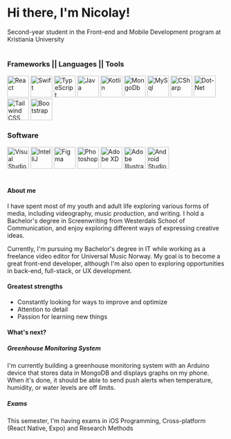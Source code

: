<h1>Hi there, I'm Nicolay!</h1>

<p>Second-year student in the Front-end and Mobile Development program at Kristiania University</p>

#

<h3>Frameworks || Languages || Tools</h3>

<div>
          
<img alt="React" width="50px" src="https://cdn.jsdelivr.net/gh/devicons/devicon/icons/react/react-original.svg" />

<img alt="Swift" width="50px" src="https://cdn.jsdelivr.net/gh/devicons/devicon/icons/swift/swift-original.svg" />

<img alt="TypeScript" width="50px" src="https://cdn.jsdelivr.net/gh/devicons/devicon/icons/typescript/typescript-original.svg" />

<img alt="Java" width="50px" src="https://cdn.jsdelivr.net/gh/devicons/devicon/icons/java/java-original-wordmark.svg" />

<img alt="Kotlin" width="50px" src="https://cdn.jsdelivr.net/gh/devicons/devicon/icons/kotlin/kotlin-original.svg" />

<img alt="MongoDb" width="50px" src="https://cdn.jsdelivr.net/gh/devicons/devicon/icons/mongodb/mongodb-original-wordmark.svg" />
    
<img alt="MySql" width="50px" src="https://cdn.jsdelivr.net/gh/devicons/devicon/icons/mysql/mysql-plain-wordmark.svg" />

<img alt="CSharp" width="50px" src="https://cdn.jsdelivr.net/gh/devicons/devicon/icons/csharp/csharp-original.svg" />
    
<img alt="Dot-Net" width="50px" src="https://cdn.jsdelivr.net/gh/devicons/devicon/icons/dot-net/dot-net-original.svg" />

<img alt="Tailwind CSS" width="50px" src="https://cdn.jsdelivr.net/gh/devicons/devicon/icons/tailwindcss/tailwindcss-plain.svg" />
          
<img alt="Bootstrap" width="50px" src="https://cdn.jsdelivr.net/gh/devicons/devicon/icons/bootstrap/bootstrap-original.svg" />
    
</div>

<h3>Software</h3>

<div>

<img alt="Visual Studio Code" width="50px" src="https://cdn.jsdelivr.net/gh/devicons/devicon/icons/vscode/vscode-original.svg" />
<img alt="IntelliJ" width="50px" src="https://cdn.jsdelivr.net/gh/devicons/devicon/icons/intellij/intellij-original.svg" />
<img alt="Figma" width="50px" src="https://cdn.jsdelivr.net/gh/devicons/devicon/icons/figma/figma-original.svg" />
<img alt="Photoshop" width="50px" src="https://cdn.jsdelivr.net/gh/devicons/devicon/icons/photoshop/photoshop-plain.svg" />
<img alt="Adobe XD" width="50px" src="https://cdn.jsdelivr.net/gh/devicons/devicon/icons/xd/xd-plain.svg" />
<img alt="Adobe Illustrator" width="50px" src="https://cdn.jsdelivr.net/gh/devicons/devicon/icons/illustrator/illustrator-plain.svg" />
<img alt="Android Studio" width="50px" src="https://cdn.jsdelivr.net/gh/devicons/devicon/icons/androidstudio/androidstudio-original.svg" />
</div>

#

<h4>About me</h4>

<p>I have spent most of my youth and adult life exploring various forms of media, including videography, music production, and writing. I hold a Bachelor's degree in Screenwriting from Westerdals School of Communication, and enjoy exploring different ways of expressing creative ideas.</p>

<p>Currently, I'm pursuing my Bachelor's degree in IT while working as a freelance video editor for Universal Music Norway. My goal is to become a great front-end developer, although I'm also open to exploring opportunities in back-end, full-stack, or UX development.</p>

<h4>Greatest strengths</h4>
<ul>
<li>Constantly looking for ways to improve and optimize</li>
<li>Attention to detail</li>
<li>Passion for learning new things</li>
</ul>

<h4>What's next?</h4>

<h5>Greenhouse Monitoring System</h5>
<p>I'm currently building a greenhouse monitoring system with an Arduino device that stores data in MongoDB and displays graphs on my phone. When it's done, it should be able to send push alerts when temperature, humidity, or water levels are off limits.</p>

<h5>Exams</h5>
<p>This semester, I'm having exams in iOS Programming, Cross-platform (React Native, Expo) and Research Methods</p>
